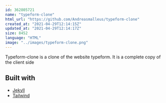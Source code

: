 ```yaml
---
id: 362805721
name: "typeform-clone"
html_url: "https://github.com/Andreasmalleus/typeform-clone"
created_at: "2021-04-29T12:14:15Z"
updated_at: "2021-04-29T12:14:17Z"
size: 8452
language: "HTML"
image: "../images/typeform-clone.png"
---
```


Typeform-clone is a clone of the website typeform. It is a complete copy of the client side

## Built with

- [Jekyll](https://jekyllrb.com/)
- [Tailwind](https://tailwindcss.com/)